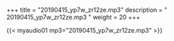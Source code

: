 +++
title = "20190415_yp7w_zr12ze.mp3"
description = " 20190415_yp7w_zr12ze.mp3 "
weight = 20
+++

{{< myaudio01 mp3="20190415_yp7w_zr12ze.mp3" >}}


